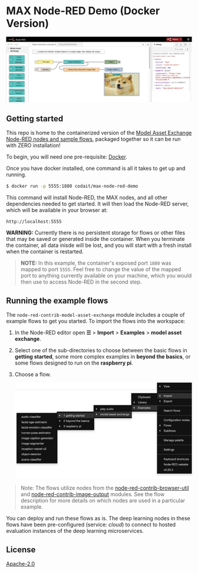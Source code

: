 # MAX Node-RED Demo (Docker Version)

![Sample Node-RED Flow for MAX Object Detector](https://raw.githubusercontent.com/CODAIT/max-node-red-docker-image/master/assets/object_detector.png)

## Getting started

This repo is home to the containerized version of the [Model Asset Exchange Node-RED nodes and sample flows](https://github.com/CODAIT/node-red-contrib-model-asset-exchange), packaged together so it can be run with ZERO installation!

To begin, you will need one pre-requisite: [Docker](http://www.docker.com).

Once you have docker installed, one command is all it takes to get up and running.

```bash
$ docker run -p 5555:1880 codait/max-node-red-demo
```

This command will install Node-RED, the MAX nodes, and all other dependencies needed to get started. It will then load the Node-RED server, which will be available in your browser at: 

```
http://localhost:5555
```

**WARNING:** Currently there is no persistent storage for flows or other files that may be saved or generated inside the container. When you terminate the container, all data inisde will be lost, and you will start with a fresh install when the container is restarted.

> **NOTE:** In this example, the container's exposed port `1880` was mapped to port `5555`. Feel free to change the value of the mapped port to anything currently available on your machine, which you would then use to access Node-RED in the second step.

## Running the example flows

The `node-red-contrib-model-asset-exchange` module includes a couple of example flows to get you started. To import the flows into the workspace:

1. In the Node-RED editor open **&#9776;** > **Import** > **Examples** > **model asset exchange**.
2. Select one of the sub-directories to choose between the basic flows in **getting started**, some more complex examples in **beyond the basics**, or some flows designed to run on the **raspberry pi**.
3. Choose a flow.

   ![import sample flows](https://raw.githubusercontent.com/CODAIT/max-node-red-docker-image/master/assets/import_sample_flows.png) 

> Note: The flows utilize nodes from the [node-red-contrib-browser-util](https://flows.nodered.org/node/node-red-contrib-browser-utils) and [node-red-contrib-image-output](https://flows.nodered.org/node/node-red-contrib-image-output) modules. See the flow description for more details on which nodes are used in a particular example.

You can deploy and run these flows as is. The deep learning nodes in these flows have been pre-configured (service: _cloud_) to connect to hosted evaluation instances of the deep learning microservices. 


License
-------

[Apache-2.0](LICENSE)
